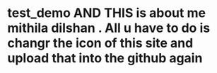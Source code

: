 # test_demo AND THIS is about me mithila dilshan . All u have to do is changr the icon of this site and upload that into the github again
